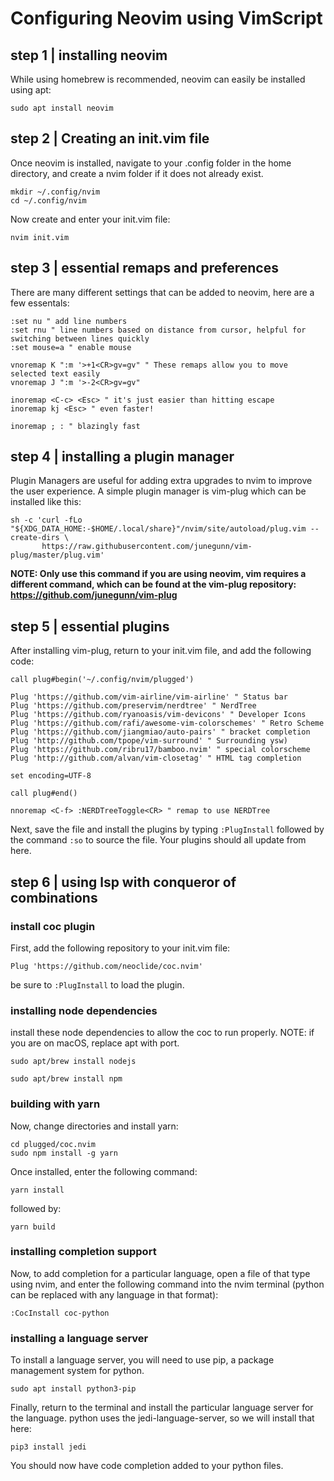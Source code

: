 # Configuring Neovim using VimScript

## step 1 | installing neovim

While using homebrew is recommended, neovim can easily be installed using apt:

` sudo apt install neovim `

## step 2 | Creating an init.vim file

Once neovim is installed, navigate to your .config folder in the home directory, and create a nvim folder if it does not already exist.

 ```
 mkdir ~/.config/nvim
 cd ~/.config/nvim
 ```

Now create and enter your init.vim file:

`nvim init.vim`

## step 3 | essential remaps and preferences

There are many different settings that can be added to neovim, here are a few essentals:

```
:set nu " add line numbers
:set rnu " line numbers based on distance from cursor, helpful for switching between lines quickly
:set mouse=a " enable mouse

vnoremap K ":m '>+1<CR>gv=gv" " These remaps allow you to move selected text easily
vnoremap J ":m '>-2<CR>gv=gv"

inoremap <C-c> <Esc> " it's just easier than hitting escape
inoremap kj <Esc> " even faster!

inoremap ; : " blazingly fast
```

## step 4 | installing a plugin manager

Plugin Managers are useful for adding extra upgrades to nvim to improve the user experience.
A simple plugin manager is vim-plug which can be installed like this:

```
sh -c 'curl -fLo "${XDG_DATA_HOME:-$HOME/.local/share}"/nvim/site/autoload/plug.vim --create-dirs \
       https://raw.githubusercontent.com/junegunn/vim-plug/master/plug.vim'
```

**NOTE: Only use this command if you are using neovim, vim requires a different command, which can be found at the vim-plug repository: https://github.com/junegunn/vim-plug** 

## step 5 | essential plugins

After installing vim-plug, return to your init.vim file, and add the following code:

```
call plug#begin('~/.config/nvim/plugged')

Plug 'https://github.com/vim-airline/vim-airline' " Status bar
Plug 'https://github.com/preservim/nerdtree' " NerdTree
Plug 'https://github.com/ryanoasis/vim-devicons' " Developer Icons
Plug 'https://github.com/rafi/awesome-vim-colorschemes' " Retro Scheme
Plug 'https://github.com/jiangmiao/auto-pairs' " bracket completion
Plug 'http://github.com/tpope/vim-surround' " Surrounding ysw)
Plug 'https://github.com/ribru17/bamboo.nvim' " special colorscheme 
Plug 'http://github.com/alvan/vim-closetag' " HTML tag completion

set encoding=UTF-8

call plug#end()

nnoremap <C-f> :NERDTreeToggle<CR> " remap to use NERDTree
```

Next, save the file and install the plugins by typing `:PlugInstall` followed by the command `:so` to source the file.
Your plugins should all update from here.

## step 6 | using lsp with conqueror of combinations

### install coc plugin

First, add the following repository to your init.vim file:

```
Plug 'https://github.com/neoclide/coc.nvim'
```
be sure to `:PlugInstall` to load the plugin.

### installing node dependencies

install these node dependencies to allow the coc to run properly. 
NOTE: if you are on macOS, replace apt with port.

```
sudo apt/brew install nodejs
```

```
sudo apt/brew install npm
```

### building with yarn

Now, change directories and install yarn:

```
cd plugged/coc.nvim
sudo npm install -g yarn
```

Once installed, enter the following command:
```
yarn install
```
followed by:
```
yarn build
```

### installing completion support
Now, to add completion for a particular language, open a file of that type using nvim, and enter the following command into the nvim terminal (python can be replaced with any language in that format):

```
:CocInstall coc-python
```

### installing a language server
To install a language server, you will need to use pip, a package management system for python.

```
sudo apt install python3-pip
```

Finally, return to the terminal and install the particular language server for the language. python uses the jedi-language-server, so we will install that here:

```
pip3 install jedi
```

You should now have code completion added to your python files.







